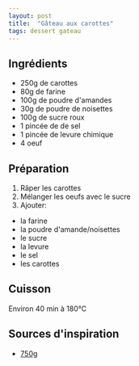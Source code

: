 ```yaml
---
layout: post
title:  "Gâteau aux carottes"
tags: dessert gateau
---
```


## Ingrédients

* 250g de carottes
* 80g de farine
* 100g de poudre d'amandes
* 30g de poudre de noisettes
* 100g de sucre roux
* 1 pincée de de sel
* 1 pincée de levure chimique
* 4 oeuf

## Préparation

1. Râper les carottes
1. Mélanger les oeufs avec le sucre
1. Ajouter:
  * la farine
  * la poudre d'amande/noisettes
  * le sucre
  * la levure
  * le sel
  * les carottes

## Cuisson

Environ 40 min à 180°C

## Sources d'inspiration

* [750g](https://www.750g.com/carrot-cake-leger-r34480.htm)
